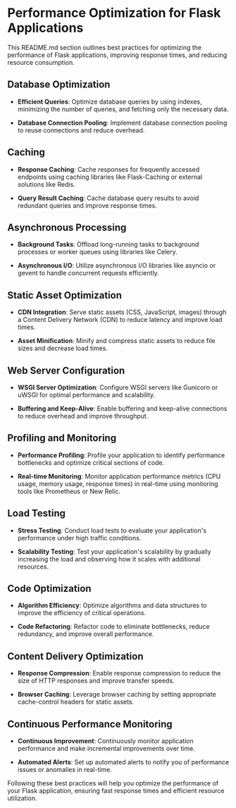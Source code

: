 # Performance Optimization for Flask Applications

This README.md section outlines best practices for optimizing the performance of Flask applications, improving response times, and reducing resource consumption.

## Database Optimization

- **Efficient Queries**: Optimize database queries by using indexes, minimizing the number of queries, and fetching only the necessary data.
  
- **Database Connection Pooling**: Implement database connection pooling to reuse connections and reduce overhead.

## Caching

- **Response Caching**: Cache responses for frequently accessed endpoints using caching libraries like Flask-Caching or external solutions like Redis.
  
- **Query Result Caching**: Cache database query results to avoid redundant queries and improve response times.

## Asynchronous Processing

- **Background Tasks**: Offload long-running tasks to background processes or worker queues using libraries like Celery.
  
- **Asynchronous I/O**: Utilize asynchronous I/O libraries like asyncio or gevent to handle concurrent requests efficiently.

## Static Asset Optimization

- **CDN Integration**: Serve static assets (CSS, JavaScript, images) through a Content Delivery Network (CDN) to reduce latency and improve load times.
  
- **Asset Minification**: Minify and compress static assets to reduce file sizes and decrease load times.

## Web Server Configuration

- **WSGI Server Optimization**: Configure WSGI servers like Gunicorn or uWSGI for optimal performance and scalability.
  
- **Buffering and Keep-Alive**: Enable buffering and keep-alive connections to reduce overhead and improve throughput.

## Profiling and Monitoring

- **Performance Profiling**: Profile your application to identify performance bottlenecks and optimize critical sections of code.
  
- **Real-time Monitoring**: Monitor application performance metrics (CPU usage, memory usage, response times) in real-time using monitoring tools like Prometheus or New Relic.

## Load Testing

- **Stress Testing**: Conduct load tests to evaluate your application's performance under high traffic conditions.
  
- **Scalability Testing**: Test your application's scalability by gradually increasing the load and observing how it scales with additional resources.

## Code Optimization

- **Algorithm Efficiency**: Optimize algorithms and data structures to improve the efficiency of critical operations.
  
- **Code Refactoring**: Refactor code to eliminate bottlenecks, reduce redundancy, and improve overall performance.

## Content Delivery Optimization

- **Response Compression**: Enable response compression to reduce the size of HTTP responses and improve transfer speeds.
  
- **Browser Caching**: Leverage browser caching by setting appropriate cache-control headers for static assets.

## Continuous Performance Monitoring

- **Continuous Improvement**: Continuously monitor application performance and make incremental improvements over time.
  
- **Automated Alerts**: Set up automated alerts to notify you of performance issues or anomalies in real-time.

Following these best practices will help you optimize the performance of your Flask application, ensuring fast response times and efficient resource utilization.
